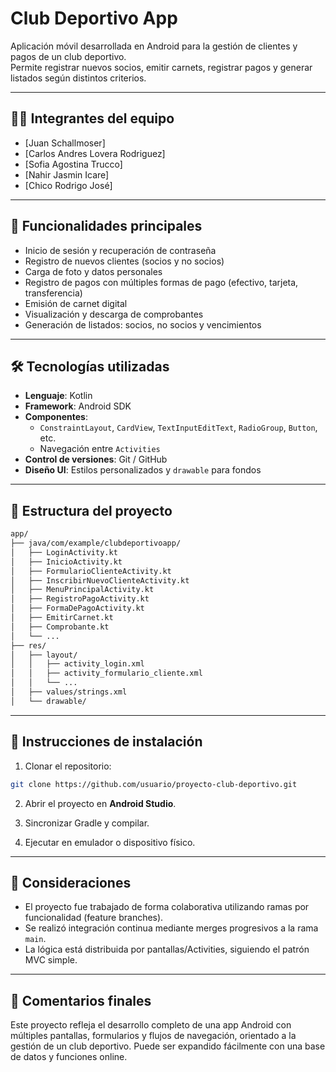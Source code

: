 # Club Deportivo App

Aplicación móvil desarrollada en Android para la gestión de clientes y pagos de un club deportivo.  
Permite registrar nuevos socios, emitir carnets, registrar pagos y generar listados según distintos criterios.

---

## 🧑‍💻 Integrantes del equipo

- [Juan Schallmoser] 
- [Carlos Andres Lovera Rodriguez]  
- [Sofia Agostina Trucco]  
- [Nahir Jasmin Icare]
- [Chico Rodrigo José]

---

## 📱 Funcionalidades principales

- Inicio de sesión y recuperación de contraseña
- Registro de nuevos clientes (socios y no socios)
- Carga de foto y datos personales
- Registro de pagos con múltiples formas de pago (efectivo, tarjeta, transferencia)
- Emisión de carnet digital
- Visualización y descarga de comprobantes
- Generación de listados: socios, no socios y vencimientos

---

## 🛠️ Tecnologías utilizadas

- **Lenguaje**: Kotlin
- **Framework**: Android SDK
- **Componentes**:
  - `ConstraintLayout`, `CardView`, `TextInputEditText`, `RadioGroup`, `Button`, etc.
  - Navegación entre `Activities`
- **Control de versiones**: Git / GitHub
- **Diseño UI**: Estilos personalizados y `drawable` para fondos

---

## 📁 Estructura del proyecto

```bash
app/
├── java/com/example/clubdeportivoapp/
│   ├── LoginActivity.kt
│   ├── InicioActivity.kt
│   ├── FormularioClienteActivity.kt
│   ├── InscribirNuevoClienteActivity.kt
│   ├── MenuPrincipalActivity.kt
│   ├── RegistroPagoActivity.kt
│   ├── FormaDePagoActivity.kt
│   ├── EmitirCarnet.kt
│   ├── Comprobante.kt
│   └── ...
├── res/
│   ├── layout/
│   │   ├── activity_login.xml
│   │   ├── activity_formulario_cliente.xml
│   │   └── ...
│   ├── values/strings.xml
│   └── drawable/
```

---

## 📝 Instrucciones de instalación

1. Clonar el repositorio:

```bash
git clone https://github.com/usuario/proyecto-club-deportivo.git
```

2. Abrir el proyecto en **Android Studio**.

3. Sincronizar Gradle y compilar.

4. Ejecutar en emulador o dispositivo físico.

---

## 📌 Consideraciones

- El proyecto fue trabajado de forma colaborativa utilizando ramas por funcionalidad (feature branches).
- Se realizó integración continua mediante merges progresivos a la rama `main`.
- La lógica está distribuida por pantallas/Activities, siguiendo el patrón MVC simple.

---

## 💬 Comentarios finales

Este proyecto refleja el desarrollo completo de una app Android con múltiples pantallas, formularios y flujos de navegación, orientado a la gestión de un club deportivo. Puede ser expandido fácilmente con una base de datos y funciones online.
